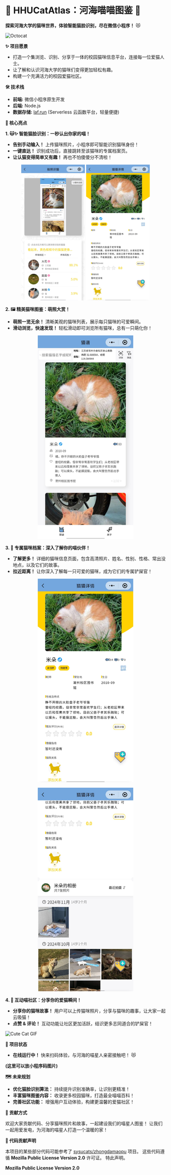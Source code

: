 # 🐾 HHUCatAtlas：河海喵喵图鉴 🐾

**探索河海大学的猫咪世界，体验智能猫脸识别，尽在微信小程序！** 😻

![Octocat](https://octodex.github.com/images/original.png)  <!-- 添加一个 Octocat 贴纸 -->

**✨ 项目愿景**

*   打造一个集浏览、识别、分享于一体的校园猫咪信息平台，连接每一位爱猫人士。
*   让了解和认识河海大学的猫咪们变得更加轻松有趣。
*   构建一个充满活力的校园爱猫社区。

**🛠️ 技术栈**

*   **前端:** 微信小程序原生开发
*   **后端:** Node.js
*   **数据存储:** [laf.run](https://laf.run) (Serverless 云函数平台，轻量便捷)

**🌟 核心亮点**

**1. 🐱✨ 智能猫脸识别：一秒认出你家的喵！**

*   **告别手动输入！** 上传猫咪照片，小程序即可智能识别猫咪身份！
*   **一键直达！** 识别成功后，直接跳转至该猫咪的专属档案页。
*   **让认猫变得简单又有趣！**  再也不怕傻傻分不清啦！

<p align="center">
  <img src="production/p9.jpg" width="200">
  <img src="production/p10.jpg" width="200">
</p>

**2. 🖼️ 精美猫咪图鉴：萌照大赏！**

*   **萌照一览无余！** 清晰美观的猫咪列表，展示每只猫咪的可爱瞬间。
*   **滑动浏览，快速发现！** 轻松滑动即可浏览所有猫咪，总有一只萌化你！

<p align="center">
  <img src="production/p2.jpg" width="300">
</p>

**3. 📜 专属猫咪档案：深入了解你的喵伙伴！**

*   **了解更多！** 详细的猫咪信息页面，包含高清照片、姓名、性别、性格、常出没地点，以及它们的故事。
*   **拉近距离！** 让你深入了解每一只可爱的猫咪，成为它们的专属铲屎官！

<p align="center">
  <img src="production/p10.jpg" width="300">
</p>
<p align="center">
  <img src="production/p11.jpg" width="300">
</p>

**4. 💬 互动喵社区：分享你的爱猫瞬间！**

*   **分享你的猫咪故事！** 用户可以上传猫咪照片，分享与猫咪的趣事，让大家一起云吸猫！
*   **点赞 & 评论！** 互动功能让社区更加活跃，结识更多志同道合的铲屎官！

![Cute Cat GIF](https://media.giphy.com/media/vFKqncdMDLmWI/giphy.gif) <!-- 添加一个可爱的猫咪 GIF -->

**🚀 项目状态**

*   **在线运行中！**  快来扫码体验，与河海的喵星人亲密接触吧！ 😻

**(这里可以放小程序码图片)**

**🗺️ 未来规划**

*   **优化猫脸识别算法：** 持续提升识别准确率，让识别更精准！
*   **丰富猫咪图鉴内容：** 收录更多校园猫咪，打造最全喵喵百科！
*   **完善社区功能：** 增强用户互动体验，构建更温馨的爱猫社区！

**🤝 贡献方式**

欢迎大家贡献代码、分享猫咪照片和故事，一起建设我们的喵星人图鉴！  让我们一起用爱发电，为河海的喵星人打造一个温暖的家！

**📄 代码贡献声明**

本项目的某些部分代码可能参考了 [sysucats/zhongdamaopu](https://github.com/sysucats/zhongdamaopu) 项目。
这些代码遵循 **Mozilla Public License Version 2.0** 许可证。  特此声明。

**Mozilla Public License Version 2.0**